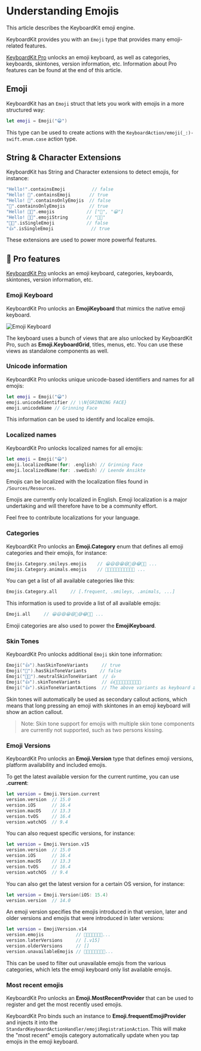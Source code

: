 # Understanding Emojis

This article describes the KeyboardKit emoji engine.

KeyboardKit provides you with an ``Emoji`` type that provides many emoji-related features.

[KeyboardKit Pro][Pro] unlocks an emoji keyboard, as well as categories, keyboards, skintones, version information, etc. Information about Pro features can be found at the end of this article.



## Emoji

KeyboardKit has an ``Emoji`` struct that lets you work with emojis in a more structured way:

```swift
let emoji = Emoji("😀")
```

This type can be used to create actions with the ``KeyboardAction/emoji(_:)-swift.enum.case`` action type.



## String & Character Extensions

KeyboardKit has String and Character extensions to detect emojis, for instance:

```swift
"Hello!".containsEmoji          // false
"Hello! 👋".containsEmoji       // true
"Hello! 👋".containsOnlyEmojis  // false
"👋".containsOnlyEmojis         // true
"Hello! 👋😀".emojis            // ["👋", "😀"]
"Hello! 👋😀".emojiString       // "👋😀"
"🫸🫷".isSingleEmoji            // false
"👍".isSingleEmoji              // true
```

These extensions are used to power more powerful features.



## 👑 Pro features

[KeyboardKit Pro][Pro] unlocks an emoji keyboard, categories, keyboards, skintones, version information, etc.


### Emoji Keyboard

KeyboardKit Pro unlocks an **EmojiKeyboard** that mimics the native emoji keyboard. 

![Emoji Keyboard](emoji-keyboard-500.jpg)

The keyboard uses a bunch of views that are also unlocked by KeyboardKit Pro, such as **Emoji.KeyboardGrid**, titles, menus, etc. You can use these views as standalone components as well.


### Unicode information

KeyboardKit Pro unlocks unique unicode-based identifiers and names for all emojis:

```swift
let emoji = Emoji("😀")
emoji.unicodeIdentifier // \\N{GRINNING FACE}
emoji.unicodeName // Grinning Face
```

This information can be used to identify and localize emojis.


### Localized names

KeyboardKit Pro unlocks localized names for all emojis:

```swift
let emoji = Emoji("😀")
emoji.localizedName(for: .english) // Grinning Face
emoji.localizedName(for: .swedish) // Leende Ansikte
```

Emojis can be localized with the localization files found in `/Sources/Resources`.

Emojis are currently only localized in English. Emoji localization is a major undertaking and will therefore have to be a community effort. 

Feel free to contribute localizations for your language.


### Categories

KeyboardKit Pro unlocks an **Emoji.Category** enum that defines all emoji categories and their emojis, for instance:

```swift
Emojis.Category.smileys.emojis    // 😀😃😄😁😆🥹😅😂🤣🥲 ...
Emojis.Category.animals.emojis    // 🐶🐱🐭🐹🐰🦊🐻🐼🐻‍❄️🐨 ...
```

You can get a list of all available categories like this:

```swift
Emojis.Category.all     // [.frequent, .smileys, .animals, ...]
```

This information is used to provide a list of all available emojis:

```swift
Emoji.all     // 😀😃😄😁😆🥹😅😂🤣🥲 ...
```

Emoji categories are also used to power the **EmojiKeyboard**.


### Skin Tones

KeyboardKit Pro unlocks additional ``Emoji`` skin tone information:

```swift
Emoji("👍").hasSkinToneVariants     // true
Emoji("🚀").hasSkinToneVariants     // false
Emoji("👍🏿").neutralSkinToneVariant  // 👍
Emoji("👍").skinToneVariants        // 👍👍🏻👍🏼👍🏽👍🏾👍🏿
Emoji("👍").skinToneVariantActions  // The above variants as keyboard actions
```

Skin tones will automatically be used as secondary callout actions, which means that long pressing an emoji with skintones in an emoji keyboard will show an action callout. 

> Note: Skin tone support for emojis with multiple skin tone components are currently not supported, such as two persons kissing.


### Emoji Versions

KeyboardKit Pro unlocks an **Emoji.Version** type that defines emoji versions, platform availability and included emojis.

To get the latest available version for the current runtime, you can use **.current**:

```swift
let version = Emoji.Version.current
version.version  // 15.0
version.iOS      // 16.4
version.macOS    // 13.3
version.tvOS     // 16.4
version.watchOS  // 9.4
```

You can also request specific versions, for instance:

```swift
let version = Emoji.Version.v15
version.version  // 15.0
version.iOS      // 16.4
version.macOS    // 13.3
version.tvOS     // 16.4
version.watchOS  // 9.4
```

You can also get the latest version for a certain OS version, for instance:

```swift
let version = Emoji.Version(iOS: 15.4)
version.version  // 14.0
```

An emoji version specifies the emojis introduced in that version, later and older versions and emojis that were introduced in later versions:

```swift
let version = EmojiVersion.v14
version.emojis            // 🫠🫢🫣🫡🫥🫤🥹...
version.laterVersions     // [.v15]
version.olderVersions     // []
version.unavailableEmojis // 🫨🫸🫷🪿🫎🪼🫏🪽...
```

This can be used to filter out unavailable emojis from the various categories, which lets the emoji keyboard only list available emojis.


### Most recent emojis

KeyboardKit Pro unlocks an **Emoji.MostRecentProvider** that can be used to register and get the most recently used emojis.

KeyboardKit Pro binds such an instance to **Emoji.frequentEmojiProvider** and injects it into the ``StandardKeyboardActionHandler/emojiRegistrationAction``. This will make the "most recent" emojis category automatically update when you tap emojis in the emoji keyboard.


[Pro]: https://github.com/KeyboardKit/KeyboardKitPro
